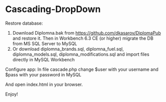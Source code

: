 # Cascading-DropDown

Restore database:
1. Download Diplomna.bak from https://github.com/dkasarov/DiplomaPub and restore it. Then in Workbench 6.3 CE (or higher) migrate the DB from MS SQL Server to MySQL
2. Or download diplomna_brands.sql, diplomna_fuel.sql, diplomna_models.sql, diplomna_modifications.sql and import files directly in MySQL Workbench 

Configure app:
In file cascade.php change $user with your username and $pass with your password in MySQL

And open index.html in your browser.

Enjoy!
